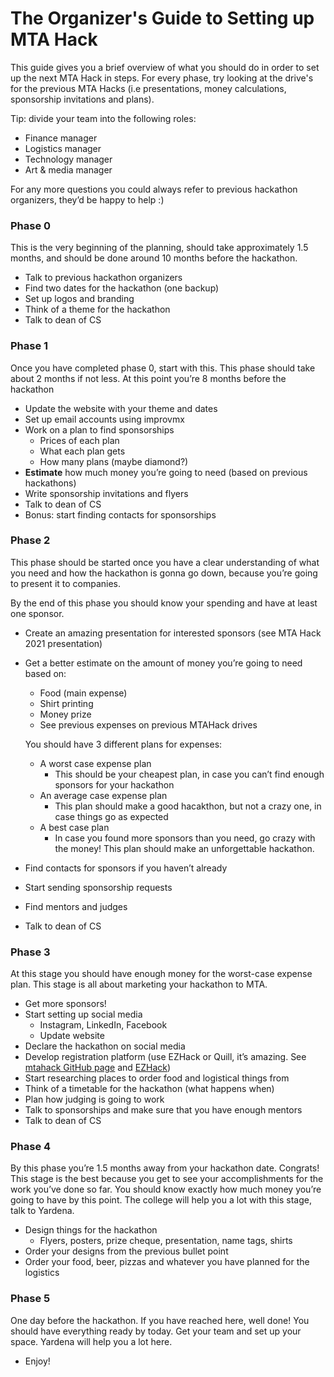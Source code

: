 # The Organizer's Guide to Setting up MTA Hack

This guide gives you a brief overview of what you should do in order to set up the next MTA Hack in  steps. For every phase, try looking at the drive's for the previous MTA Hacks (i.e presentations, money calculations, sponsorship invitations and plans).

Tip: divide your team into the following roles:

- Finance manager
- Logistics manager
- Technology manager
- Art & media manager

For any more questions you could always refer to previous hackathon organizers, they’d be happy to help :)

### Phase 0

This is the very beginning of the planning, should take approximately 1.5 months, and should be done around 10 months before the hackathon.

- Talk to previous hackathon organizers
- Find two dates for the hackathon (one backup)
- Set up logos and branding
- Think of a theme for the hackathon
- Talk to dean of CS



### Phase 1

Once you have completed phase 0, start with this. This phase should take about 2 months if not less. At this point you’re 8 months before the hackathon

- Update the website with your theme and dates
- Set up email accounts using improvmx
- Work on a plan to find sponsorships
  - Prices of each plan
  - What each plan gets
  - How many plans (maybe diamond?)
- **Estimate** how much money you’re going to need (based on previous hackathons)
- Write sponsorship invitations and flyers
- Talk to dean of CS
- Bonus: start finding contacts for sponsorships



### Phase 2

This phase should be started once you have a clear understanding of what you need and how the hackathon is gonna go down, because you’re going to present it to companies.

By the end of this phase you should know your spending and have at least one sponsor.

- Create an amazing presentation for interested sponsors (see MTA Hack 2021 presentation)

- Get a better estimate on the amount of money you’re going to need based on:

  - Food (main expense)
  - Shirt printing
  - Money prize
  - See previous expenses on previous MTAHack drives

  You should have 3  different plans for expenses:

  - A worst case expense plan
    - This should be your cheapest plan, in case you can’t find enough sponsors for your hackathon
  - An average case expense plan
    - This plan should make a good hacakthon, but not a crazy one, in case things go as expected
  - A best case plan
    - In case you found more sponsors than you need, go crazy with the money! This plan should make an unforgettable hackathon.

- Find contacts for sponsors if you haven’t already

- Start sending sponsorship requests 

- Find mentors and judges

- Talk to dean of CS



### Phase 3

At this stage you should have enough money for the worst-case expense plan. This stage is all about marketing your hackathon to MTA.

- Get more sponsors!
- Start setting up social media
  - Instagram, LinkedIn, Facebook
  - Update website
- Declare the hackathon on social media
- Develop registration platform (use EZHack or Quill, it’s amazing. See [mtahack GitHub page](https://www.github.com/mtahack/quill) and [EZHack](https://www.github.com/sprinthack/ezhack))
- Start researching places to order food and logistical things from
- Think of a timetable for the hackathon (what happens when)
- Plan how judging is going to work
- Talk to sponsorships and make sure that you have enough mentors
- Talk to dean of CS



### Phase 4

By this phase you’re 1.5 months away from your hackathon date. Congrats! This stage is the best because you get to see your accomplishments for the work you’ve done so far. You should know exactly how much money you’re going to have by this point. The college will help you a lot with this stage, talk to Yardena.

- Design things for the hackathon
  - Flyers, posters, prize cheque, presentation, name tags, shirts
- Order your designs from the previous bullet point
- Order your food, beer, pizzas and whatever you have planned for the logistics



### Phase 5

One day before the hackathon. If you have reached here, well done! You should have everything ready by today. Get your team and set up your space. Yardena will help you a lot here.

- Enjoy!
